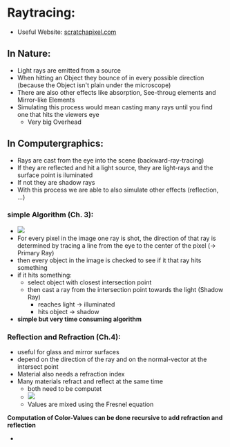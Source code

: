 # Raytracing:
- Useful Website: [scratchapixel.com](https://www.scratchapixel.com/lessons/3d-basic-rendering/introduction-to-ray-tracing/raytracing-algorithm-in-a-nutshell)

## In Nature:
- Light rays are emitted from a source
- When hitting an Object they bounce of in every possible direction (because the Object isn't plain under the microscope)
- There are also other effects like absorption, See-throug elements and Mirror-like Elements
- Simulating this process would mean casting many rays until you find one that hits the viewers eye
    - Very big Overhead

## In Computergraphics:
- Rays are cast from the eye into the scene (backward-ray-tracing)
- If they are reflected and hit a light source, they are light-rays and the surface point is iluminated
- If not they are shadow rays 
- With this process we are able to also simulate other effects (reflection, ...)

### simple Algorithm (Ch. 3):
- ![](https://www.scratchapixel.com/images/upload/introduction-to-ray-tracing/lightingnoshadow.gif)
- For every pixel in the image one ray is shot, the direction of that ray is determined by tracing a line from the eye to the center of the pixel (-> Primary Ray)
- then every object in the image is checked to see if it that ray hits something
- if it hits something:
    - select object with closest intersection point
    - then cast a ray from the intersection point towards the light (Shadow Ray)
        - reaches light -> illuminated
        - hits object -> shadow
- **simple but very time consuming algorithm**

### Reflection and Refraction (Ch.4):
- useful for glass and mirror surfaces
- depend on the direction of the ray and on the normal-vector at the intersect point
- Material also needs a refraction index
- Many materials refract and reflect at the same time
    - both need to be computet
    - ![](https://www.scratchapixel.com/images/upload/introduction-to-ray-tracing/reflectionrefraction.gif)
    - Values are mixed using the Fresnel equation


**Computation of Color-Values can be done recursive to add refraction and reflection**

- 